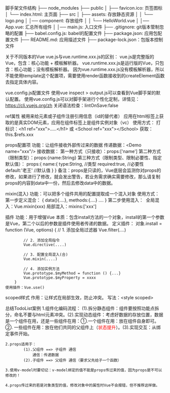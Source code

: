 脚手架文件结构
    ├── node_modules 
    ├── public
    │   ├── favicon.ico: 页签图标
    │   └── index.html: 主页面
    ├── src
    │   ├── assets: 存放静态资源
    │   │   └── logo.png
    │   │── component: 存放组件
    │   │   └── HelloWorld.vue
    │   │── App.vue: 汇总所有组件
    │   │── main.js: 入口文件
    ├── .gitignore: git版本管制忽略的配置
    ├── babel.config.js: babel的配置文件
    ├── package.json: 应用包配置文件 
    ├── README.md: 应用描述文件
    ├── package-lock.json：包版本控制文件

关于不同版本的Vue
    vue.js与vue.runtime.xxx.js的区别：
        vue.js是完整版的Vue，包含：核心功能 + 模板解析器。
        vue.runtime.xxx.js是运行版的Vue，只包含：核心功能；没有模板解析器。
    因为vue.runtime.xxx.js没有模板解析器，所以不能使用template这个配置项，需要使用render函数接收到的createElement函数去指定具体内容。

vue.config.js配置文件
    使用vue inspect > output.js可以查看到Vue脚手架的默认配置。
    使用vue.config.js可以对脚手架进行个性化定制，详情见：https://cli.vuejs.org/zh
    关闭语法检查：lintOnSave:false

ref属性
    被用来给元素或子组件注册引用信息（id的替代者）
    应用在html标签上获取的是真实DOM元素，应用在组件标签上是组件实例对象（vc）
    使用方式：
        打标识：&lt;h1 ref=&quot;xxx&quot;&gt;.....&lt;/h1&gt; 或 &lt;School ref=&quot;xxx&quot;&gt;&lt;/School&gt;
        获取：this.$refs.xxx

props配置项
    功能：让组件接收外部传过来的数据
    传递数据：&lt;Demo name=&quot;xxx&quot;/&gt;
    接收数据：
        第一种方式（只接收）：props:[&apos;name&apos;]
        第二种方式（限制类型）：props:{name:String}
        第三种方式（限制类型、限制必要性、指定默认值）：
    props:{
        name:{
        type:String, //类型
        required:true, //必要性 
        default:&apos;老王&apos; //默认值
        }
    }
    备注：props是只读的，Vue底层会监测你对props的修改，如果进行了修改，就会发出警告，若业务需求确实需要修改，那么请复制props的内容到data中一份，然后去修改data中的数据。

mixin(混入)
    功能：可以把多个组件共用的配置提取成一个混入对象
    使用方式：
        第一步定义混合：
            {
                data(){....},
                methods:{....}
                ....
            }
        第二步使用混入：
    ​        全局混入：Vue.mixin(xxx)​ 
            局部混入：mixins:[&apos;xxx&apos;]

插件
    功能：用于增强Vue
    本质：包含install方法的一个对象，install的第一个参数是Vue，第二个以后的参数是插件使用者传递的数据。
    定义插件：
        对象.install = function (Vue, options) {
            // 1. 添加全局过滤器
            Vue.filter(....)

            // 2. 添加全局指令
            Vue.directive(....)

            // 3. 配置全局混入(合)
            Vue.mixin(....)

            // 4. 添加实例方法
            Vue.prototype.$myMethod = function () {...}
            Vue.prototype.$myProperty = xxxx
        }
    使用插件：Vue.use()

scoped样式
    作用：让样式在局部生效，防止冲突。
    写法：&lt;style scoped&gt;

总结TodoList案例
    1.组件化编码流程：
        (1).拆分静态组件：组件要按照功能点拆分，命名不要与html元素冲突。
        ​(2).实现动态组件：考虑好数据的存放位置，数据是一个组件在用，还是一些组件在用：
            ​①.一个组件在用：放在组件自身即可。
            ②. 一些组件在用：放在他们共同的父组件上（<span style="color:red">状态提升</span>）。
        ​(3).实现交互：从绑定事件开始。

    2.props适用于：
            ​(1).父组件 ==> 子组件 通信
                通信：传递数据
            ​(2).子组件 ==> 父组件 通信（要求父先给子一个函数）

    3.使用v-model时要切记：v-model绑定的值不能是props传过来的值，因为props是不可以修改的！

    4.props传过来的若是对象类型的值，修改对象中的属性时Vue不会报错，但不推荐这样做。